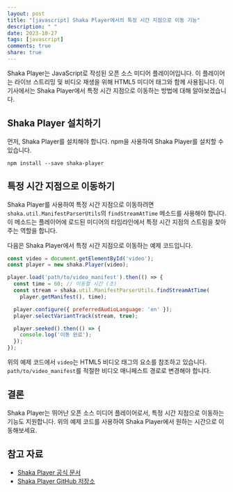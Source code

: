 ```yaml
---
layout: post
title: "[javascript] Shaka Player에서의 특정 시간 지점으로 이동 기능"
description: " "
date: 2023-10-27
tags: [javascript]
comments: true
share: true
---
```


Shaka Player는 JavaScript로 작성된 오픈 소스 미디어 플레이어입니다. 이 플레이어는 라이브 스트리밍 및 비디오 재생을 위해 HTML5 미디어 태그와 함께 사용됩니다. 이 기사에서는 Shaka Player에서 특정 시간 지점으로 이동하는 방법에 대해 알아보겠습니다.

## Shaka Player 설치하기
먼저, Shaka Player를 설치해야 합니다. npm을 사용하여 Shaka Player를 설치할 수 있습니다.

```shell
npm install --save shaka-player
```

## 특정 시간 지점으로 이동하기
Shaka Player를 사용하여 특정 시간 지점으로 이동하려면 `shaka.util.ManifestParserUtils`의 `findStreamAtTime` 메소드를 사용해야 합니다. 이 메소드는 플레이어에 로드된 미디어의 타임라인에서 특정 시간 지점의 스트림을 찾아주는 역할을 합니다.

다음은 Shaka Player에서 특정 시간 지점으로 이동하는 예제 코드입니다.

```javascript
const video = document.getElementById('video');
const player = new shaka.Player(video);

player.load('path/to/video_manifest').then(() => {
  const time = 60; // 이동할 시간 (초)
  const stream = shaka.util.ManifestParserUtils.findStreamAtTime(
    player.getManifest(), time);

  player.configure({ preferredAudioLanguage: 'en' });
  player.selectVariantTrack(stream, true);

  player.seeked().then(() => {
    console.log('이동 완료');
  });
});
```

위의 예제 코드에서 `video`는 HTML5 비디오 태그의 요소를 참조하고 있습니다. `path/to/video_manifest`를 적절한 비디오 매니페스트 경로로 변경해야 합니다.

## 결론
Shaka Player는 뛰어난 오픈 소스 미디어 플레이어로서, 특정 시간 지점으로 이동하는 기능도 지원합니다. 위의 예제 코드를 사용하여 Shaka Player에서 원하는 시간으로 이동해보세요.

## 참고 자료
- [Shaka Player 공식 문서](https://shaka-player-demo.appspot.com/docs/api/index.html)
- [Shaka Player GitHub 저장소](https://github.com/google/shaka-player)